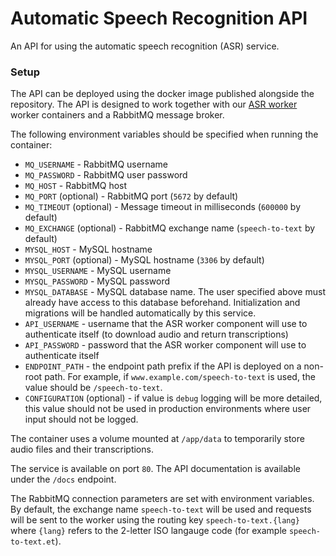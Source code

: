 # Automatic Speech Recognition API

An API for using the automatic speech recognition (ASR) service.

### Setup

The API can be deployed using the docker image published alongside the repository. The API is designed to work together
with our [ASR worker](https://github.com/TartuNLP/asr-worker) worker containers and a RabbitMQ message broker.

The following environment variables should be specified when running the container:

- `MQ_USERNAME` - RabbitMQ username
- `MQ_PASSWORD` - RabbitMQ user password
- `MQ_HOST` - RabbitMQ host
- `MQ_PORT` (optional) - RabbitMQ port (`5672` by default)
- `MQ_TIMEOUT` (optional) - Message timeout in milliseconds (`600000` by default)
- `MQ_EXCHANGE` (optional) - RabbitMQ exchange name (`speech-to-text` by default)
- `MYSQL_HOST` - MySQL hostname
- `MYSQL_PORT` (optional) - MySQL hostname (`3306` by default)
- `MYSQL_USERNAME` - MySQL username
- `MYSQL_PASSWORD` - MySQL password
- `MYSQL_DATABASE` - MySQL database name. The user specified above must already have access to this database beforehand.
  Initialization and migrations will be handled automatically by this service.
- `API_USERNAME` - username that the ASR worker component will use to authenticate itself (to download audio and return
  transcriptions)
- `API_PASSWORD` - password that the ASR worker component will use to authenticate itself
- `ENDPOINT_PATH` - the endpoint path prefix if the API is deployed on a non-root path. For example,
  if `www.example.com/speech-to-text` is used, the value should be `/speech-to-text`.
- `CONFIGURATION` (optional) - if value is `debug` logging will be more detailed, this value should not be used in
  production environments where user input should not be logged.

The container uses a volume mounted at `/app/data` to temporarily store audio files and their transcriptions.

The service is available on port `80`. The API documentation is available under the `/docs` endpoint.

The RabbitMQ connection parameters are set with environment variables. By default, the exchange name `speech-to-text`
will be used and requests will be sent to the worker using the routing key `speech-to-text.{lang}` where `{lang}`
refers to the 2-letter ISO langauge code (for example `speech-to-text.et`).

